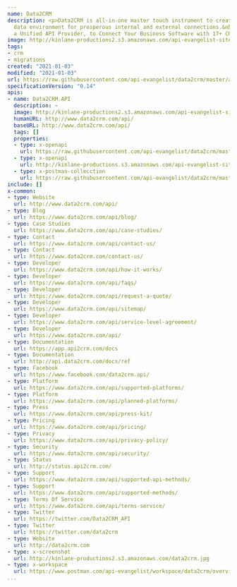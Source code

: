 ```yaml
---
name: Data2CRM
description: <p>Data2CRM is all-in-one master touch instrument to create the perfect
  data environment for prosperous internal and external connections.&nbsp;<span>Data2CRM.API,
  a Unified API Provider, to Connect Your Business Software with 17+ CRMs.</span></p>
image: http://kinlane-productions2.s3.amazonaws.com/api-evangelist-site/company/logos/data2crm-logo.png
tags:
- crm
- migrations
created: "2021-01-03"
modified: "2021-01-03"
url: https://raw.githubusercontent.com/api-evangelist/data2crm/master/apis.json
specificationVersion: "0.14"
apis:
- name: Data2CRM.API
  description: ~
  image: http://kinlane-productions2.s3.amazonaws.com/api-evangelist-site/company/logos/data2crm-logo.png
  humanURL: http://www.data2crm.com/api/
  baseURL: http://www.data2crm.com/api/
  tags: []
  properties:
  - type: x-openapi
    url: https://raw.githubusercontent.com/api-evangelist/data2crm/master/data2crm-api-openapi.json
  - type: x-openapi
    url: http://kinlane-productions.s3.amazonaws.com/api-evangelist-site/company/openapis/data2crm-api.json
  - type: x-postman-collecction
    url: https://raw.githubusercontent.com/api-evangelist/data2crm/master/data2crm-api-postman-collection.json
include: []
x-common:
- type: Website
  url: http://www.data2crm.com/api/
- type: Blog
  url: https://www.data2crm.com/api/blog/
- type: Case Studies
  url: https://www.data2crm.com/api/case-studies/
- type: Contact
  url: https://www.data2crm.com/api/contact-us/
- type: Contact
  url: https://www.data2crm.com/contact-us/
- type: Developer
  url: https://www.data2crm.com/api/how-it-works/
- type: Developer
  url: https://www.data2crm.com/api/faqs/
- type: Developer
  url: https://www.data2crm.com/api/request-a-quote/
- type: Developer
  url: https://www.data2crm.com/api/sitemap/
- type: Developer
  url: https://www.data2crm.com/api/service-level-agreement/
- type: Developer
  url: https://www.data2crm.com/api/
- type: Documentation
  url: https://app.api2crm.com/docs
- type: Documentation
  url: http://api.data2crm.com/docs/ref
- type: Facebook
  url: https://www.facebook.com/data2crm.api/
- type: Platform
  url: https://www.data2crm.com/api/supported-platforms/
- type: Platform
  url: https://www.data2crm.com/api/planned-platforms/
- type: Press
  url: https://www.data2crm.com/api/press-kit/
- type: Pricing
  url: https://www.data2crm.com/api/pricing/
- type: Privacy
  url: https://www.data2crm.com/api/privacy-policy/
- type: Security
  url: https://www.data2crm.com/api/security/
- type: Status
  url: http://status.api2crm.com/
- type: Support
  url: https://www.data2crm.com/api/supported-api-methods/
- type: Support
  url: https://www.data2crm.com/api/supported-methods/
- type: Terms Of Service
  url: https://www.data2crm.com/api/terms-service/
- type: Twitter
  url: https://twitter.com/Data2CRM_API
- type: Twitter
  url: https://twitter.com/data2crm
- type: Website
  url: http://data2crm.com
- type: x-screenshot
  url: http://kinlane-productions2.s3.amazonaws.com/data2crm.jpg
- type: x-workspace
  url: https://www.postman.com/api-evangelist/workspace/data2crm/overview
...
```

